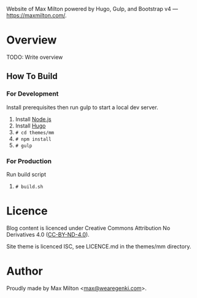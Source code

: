 Website of Max Milton powered by Hugo, Gulp, and Bootstrap v4 &mdash; <https://maxmilton.com/>.

# Overview

TODO: Write overview

## How To Build

### For Development

Install prerequisites then run gulp to start a local dev server.

1. Install [Node.js](https://nodejs.org/)
2. Install [Hugo](https://github.com/spf13/hugo/releases)
2. `# cd themes/mm`
2. `# npm install`
3. `# gulp`

### For Production

Run build script

1. `# build.sh`

# Licence

Blog content is licenced under Creative Commons Attribution No Derivatives 4.0 ([CC-BY-ND-4.0](http://creativecommons.org/licenses/by-nd/4.0/legalcode)).

Site theme is licenced ISC, see LICENCE.md in the themes/mm directory.

# Author

Proudly made by Max Milton &lt;<max@wearegenki.com>&gt;.
